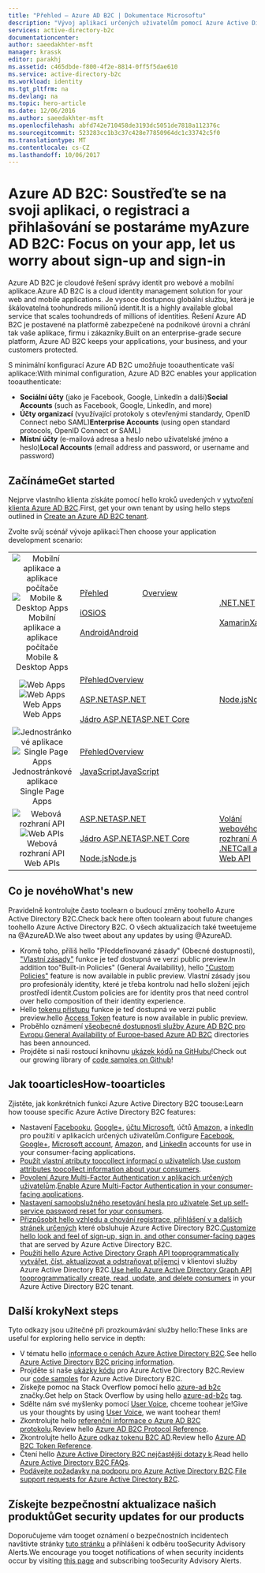 ```yaml
---
title: "Přehled – Azure AD B2C | Dokumentace Microsoftu"
description: "Vývoj aplikací určených uživatelům pomocí Azure Active Directory B2C"
services: active-directory-b2c
documentationcenter: 
author: saeedakhter-msft
manager: krassk
editor: parakhj
ms.assetid: c465dbde-f800-4f2e-8814-0ff5f5dae610
ms.service: active-directory-b2c
ms.workload: identity
ms.tgt_pltfrm: na
ms.devlang: na
ms.topic: hero-article
ms.date: 12/06/2016
ms.author: saeedakhter-msft
ms.openlocfilehash: abfd742e710458de3193dc5051de7818a112376c
ms.sourcegitcommit: 523283cc1b3c37c428e77850964dc1c33742c5f0
ms.translationtype: MT
ms.contentlocale: cs-CZ
ms.lasthandoff: 10/06/2017
---
```

# <a name="azure-ad-b2c-focus-on-your-app-let-us-worry-about-sign-up-and-sign-in"></a><span data-ttu-id="d3f26-103">Azure AD B2C: Soustřeďte se na svoji aplikaci, o registraci a přihlašování se postaráme my</span><span class="sxs-lookup"><span data-stu-id="d3f26-103">Azure AD B2C: Focus on your app, let us worry about sign-up and sign-in</span></span>

<span data-ttu-id="d3f26-104">Azure AD B2C je cloudové řešení správy identit pro webové a mobilní aplikace.</span><span class="sxs-lookup"><span data-stu-id="d3f26-104">Azure AD B2C is a cloud identity management solution for your web and mobile applications.</span></span> <span data-ttu-id="d3f26-105">Je vysoce dostupnou globální službu, která je škálovatelná toohundreds milionů identit.</span><span class="sxs-lookup"><span data-stu-id="d3f26-105">It is a highly available global service that scales toohundreds of millions of identities.</span></span> <span data-ttu-id="d3f26-106">Řešení Azure AD B2C je postavené na platformě zabezpečené na podnikové úrovni a chrání tak vaše aplikace, firmu i zákazníky.</span><span class="sxs-lookup"><span data-stu-id="d3f26-106">Built on an enterprise-grade secure platform, Azure AD B2C keeps your applications, your business, and your customers protected.</span></span>

<span data-ttu-id="d3f26-107">S minimální konfigurací Azure AD B2C umožňuje tooauthenticate vaší aplikace:</span><span class="sxs-lookup"><span data-stu-id="d3f26-107">With minimal configuration, Azure AD B2C enables your application tooauthenticate:</span></span>

* <span data-ttu-id="d3f26-108">**Sociální účty** (jako je Facebook, Google, LinkedIn a další)</span><span class="sxs-lookup"><span data-stu-id="d3f26-108">**Social Accounts** (such as Facebook, Google, LinkedIn, and more)</span></span>
* <span data-ttu-id="d3f26-109">**Účty organizací** (využívající protokoly s otevřenými standardy, OpenID Connect nebo SAML)</span><span class="sxs-lookup"><span data-stu-id="d3f26-109">**Enterprise Accounts** (using open standard protocols, OpenID Connect or SAML)</span></span>
* <span data-ttu-id="d3f26-110">**Místní účty** (e-mailová adresa a heslo nebo uživatelské jméno a heslo)</span><span class="sxs-lookup"><span data-stu-id="d3f26-110">**Local Accounts** (email address and password, or username and password)</span></span>

## <a name="get-started"></a><span data-ttu-id="d3f26-111">Začínáme</span><span class="sxs-lookup"><span data-stu-id="d3f26-111">Get started</span></span>

<span data-ttu-id="d3f26-112">Nejprve vlastního klienta získáte pomocí hello kroků uvedených v [vytvoření klienta Azure AD B2C](active-directory-b2c-get-started.md).</span><span class="sxs-lookup"><span data-stu-id="d3f26-112">First, get your own tenant by using hello steps outlined in [Create an Azure AD B2C tenant](active-directory-b2c-get-started.md).</span></span>

<span data-ttu-id="d3f26-113">Zvolte svůj scénář vývoje aplikací:</span><span class="sxs-lookup"><span data-stu-id="d3f26-113">Then choose your application development scenario:</span></span>

|  |  |  |  |
| --- | --- | --- | --- |
| <span data-ttu-id="d3f26-114"><center>![Mobilní aplikace a aplikace počítače](../active-directory/develop/media/active-directory-developers-guide/NativeApp_Icon.png)</span><span class="sxs-lookup"><span data-stu-id="d3f26-114"><center>![Mobile & Desktop Apps](../active-directory/develop/media/active-directory-developers-guide/NativeApp_Icon.png)</span></span><br /><span data-ttu-id="d3f26-115">Mobilní aplikace a aplikace počítače</center></span><span class="sxs-lookup"><span data-stu-id="d3f26-115">Mobile & Desktop Apps</center></span></span> | <span data-ttu-id="d3f26-116">[Přehled](active-directory-b2c-reference-oauth-code.md)&nbsp;&nbsp;&nbsp;&nbsp;&nbsp;&nbsp;&nbsp;&nbsp;&nbsp;&nbsp;&nbsp;&nbsp;&nbsp;&nbsp;&nbsp;&nbsp;</span><span class="sxs-lookup"><span data-stu-id="d3f26-116">[Overview](active-directory-b2c-reference-oauth-code.md)&nbsp;&nbsp;&nbsp;&nbsp;&nbsp;&nbsp;&nbsp;&nbsp;&nbsp;&nbsp;&nbsp;&nbsp;&nbsp;&nbsp;&nbsp;&nbsp;</span></span><br /><br />[<span data-ttu-id="d3f26-117">iOS</span><span class="sxs-lookup"><span data-stu-id="d3f26-117">iOS</span></span>](https://github.com/Azure-Samples/active-directory-b2c-ios-swift-native-msal)<br /><br />[<span data-ttu-id="d3f26-118">Android</span><span class="sxs-lookup"><span data-stu-id="d3f26-118">Android</span></span>](https://github.com/Azure-Samples/active-directory-b2c-android-native-msal) | [<span data-ttu-id="d3f26-119">.NET</span><span class="sxs-lookup"><span data-stu-id="d3f26-119">.NET</span></span>](https://github.com/Azure-Samples/active-directory-b2c-dotnet-desktop)<br /><br />[<span data-ttu-id="d3f26-120">Xamarin</span><span class="sxs-lookup"><span data-stu-id="d3f26-120">Xamarin</span></span>](https://github.com/Azure-Samples/active-directory-b2c-xamarin-native) |  |
| <span data-ttu-id="d3f26-121"><center>![Web Apps](../active-directory/develop/media/active-directory-developers-guide/Web_app.png)</span><span class="sxs-lookup"><span data-stu-id="d3f26-121"><center>![Web Apps](../active-directory/develop/media/active-directory-developers-guide/Web_app.png)</span></span><br /><span data-ttu-id="d3f26-122">Web Apps</center></span><span class="sxs-lookup"><span data-stu-id="d3f26-122">Web Apps</center></span></span> | [<span data-ttu-id="d3f26-123">Přehled</span><span class="sxs-lookup"><span data-stu-id="d3f26-123">Overview</span></span>](active-directory-b2c-reference-oidc.md)<br /><br />[<span data-ttu-id="d3f26-124">ASP.NET</span><span class="sxs-lookup"><span data-stu-id="d3f26-124">ASP.NET</span></span>](active-directory-b2c-devquickstarts-web-dotnet-susi.md)<br /><br />[<span data-ttu-id="d3f26-125">Jádro ASP.NET</span><span class="sxs-lookup"><span data-stu-id="d3f26-125">ASP.NET Core</span></span>](https://github.com/Azure-Samples/active-directory-b2c-dotnetcore-webapp) | [<span data-ttu-id="d3f26-126">Node.js</span><span class="sxs-lookup"><span data-stu-id="d3f26-126">Node.js</span></span>](active-directory-b2c-devquickstarts-web-node.md) |  |
| <span data-ttu-id="d3f26-127"><center>![Jednostránkové aplikace](../active-directory/develop/media/active-directory-developers-guide/SPA.png)</span><span class="sxs-lookup"><span data-stu-id="d3f26-127"><center>![Single Page Apps](../active-directory/develop/media/active-directory-developers-guide/SPA.png)</span></span><br /><span data-ttu-id="d3f26-128">Jednostránkové aplikace</center></span><span class="sxs-lookup"><span data-stu-id="d3f26-128">Single Page Apps</center></span></span> | [<span data-ttu-id="d3f26-129">Přehled</span><span class="sxs-lookup"><span data-stu-id="d3f26-129">Overview</span></span>](active-directory-b2c-reference-spa.md)<br /><br />[<span data-ttu-id="d3f26-130">JavaScript</span><span class="sxs-lookup"><span data-stu-id="d3f26-130">JavaScript</span></span>](https://github.com/Azure-Samples/active-directory-b2c-javascript-msal-singlepageapp)<br /><br /> |  |  |
| <span data-ttu-id="d3f26-131"><center>![Webová rozhraní API](../active-directory/develop/media/active-directory-developers-guide/Web_API.png)</span><span class="sxs-lookup"><span data-stu-id="d3f26-131"><center>![Web APIs](../active-directory/develop/media/active-directory-developers-guide/Web_API.png)</span></span><br /><span data-ttu-id="d3f26-132">Webová rozhraní API</center></span><span class="sxs-lookup"><span data-stu-id="d3f26-132">Web APIs</center></span></span> | [<span data-ttu-id="d3f26-133">ASP.NET</span><span class="sxs-lookup"><span data-stu-id="d3f26-133">ASP.NET</span></span>](active-directory-b2c-devquickstarts-api-dotnet.md)<br /><br /> [<span data-ttu-id="d3f26-134">Jádro ASP.NET</span><span class="sxs-lookup"><span data-stu-id="d3f26-134">ASP.NET Core</span></span>](https://github.com/Azure-Samples/active-directory-b2c-dotnetcore-webapi)<br /><br /> [<span data-ttu-id="d3f26-135">Node.js</span><span class="sxs-lookup"><span data-stu-id="d3f26-135">Node.js</span></span>](https://github.com/Azure-Samples/active-directory-b2c-javascript-nodejs-webapi) | [<span data-ttu-id="d3f26-136">Volání webového rozhraní API .NET</span><span class="sxs-lookup"><span data-stu-id="d3f26-136">Call a .NET Web API</span></span>](active-directory-b2c-devquickstarts-web-api-dotnet.md) |

## <a name="whats-new"></a><span data-ttu-id="d3f26-137">Co je nového</span><span class="sxs-lookup"><span data-stu-id="d3f26-137">What's new</span></span>

<span data-ttu-id="d3f26-138">Pravidelně kontrolujte často toolearn o budoucí změny toohello Azure Active Directory B2C.</span><span class="sxs-lookup"><span data-stu-id="d3f26-138">Check back here often toolearn about future changes toohello Azure Active Directory B2C.</span></span> <span data-ttu-id="d3f26-139">O všech aktualizacích také tweetujeme na @AzureAD.</span><span class="sxs-lookup"><span data-stu-id="d3f26-139">We also tweet about any updates by using @AzureAD.</span></span>

* <span data-ttu-id="d3f26-140">Kromě toho, příliš hello "Předdefinované zásady" (Obecné dostupnosti), ["Vlastní zásady"](active-directory-b2c-overview-custom.md) funkce je teď dostupná ve verzi public preview.</span><span class="sxs-lookup"><span data-stu-id="d3f26-140">In addition too"Built-in Policies" (General Availability), hello ["Custom Policies"](active-directory-b2c-overview-custom.md) feature is now available in public preview.</span></span>  <span data-ttu-id="d3f26-141">Vlastní zásady jsou pro profesionály identity, které je třeba kontrolu nad hello složení jejich prostředí identit.</span><span class="sxs-lookup"><span data-stu-id="d3f26-141">Custom policies are for identity pros that need control over hello composition of their identity experience.</span></span>
* <span data-ttu-id="d3f26-142">Hello [tokenu přístupu](https://azure.microsoft.com/en-us/blog/azure-ad-b2c-access-tokens-now-in-public-preview) funkce je teď dostupná ve verzi public preview.</span><span class="sxs-lookup"><span data-stu-id="d3f26-142">hello [Access Token](https://azure.microsoft.com/en-us/blog/azure-ad-b2c-access-tokens-now-in-public-preview) feature is now available in public preview.</span></span>
* <span data-ttu-id="d3f26-143">Proběhlo oznámení [všeobecné dostupnosti služby Azure AD B2C pro Evropu](https://azure.microsoft.com/en-us/blog/azuread-b2c-ga-eu/).</span><span class="sxs-lookup"><span data-stu-id="d3f26-143">[General Availability of Europe-based Azure AD B2C](https://azure.microsoft.com/en-us/blog/azuread-b2c-ga-eu/) directories has been announced.</span></span>
* <span data-ttu-id="d3f26-144">Projděte si naši rostoucí knihovnu [ukázek kódů na GitHubu](https://github.com/Azure-Samples?q=b2c)!</span><span class="sxs-lookup"><span data-stu-id="d3f26-144">Check out our growing library of [code samples on Github](https://github.com/Azure-Samples?q=b2c)!</span></span>

## <a name="how-tooarticles"></a><span data-ttu-id="d3f26-145">Jak tooarticles</span><span class="sxs-lookup"><span data-stu-id="d3f26-145">How-tooarticles</span></span>

<span data-ttu-id="d3f26-146">Zjistěte, jak konkrétních funkcí Azure Active Directory B2C toouse:</span><span class="sxs-lookup"><span data-stu-id="d3f26-146">Learn how toouse specific Azure Active Directory B2C features:</span></span>

* <span data-ttu-id="d3f26-147">Nastavení [Facebooku](active-directory-b2c-setup-fb-app.md), [Google+](active-directory-b2c-setup-goog-app.md), [účtu Microsoft](active-directory-b2c-setup-msa-app.md), účtů [Amazon](active-directory-b2c-setup-amzn-app.md), a [inkedIn](active-directory-b2c-setup-li-app.md) pro použití v aplikacích určených uživatelům.</span><span class="sxs-lookup"><span data-stu-id="d3f26-147">Configure [Facebook](active-directory-b2c-setup-fb-app.md), [Google+](active-directory-b2c-setup-goog-app.md), [Microsoft account](active-directory-b2c-setup-msa-app.md), [Amazon](active-directory-b2c-setup-amzn-app.md), and [LinkedIn](active-directory-b2c-setup-li-app.md) accounts for use in your consumer-facing applications.</span></span>
* <span data-ttu-id="d3f26-148">[Použít vlastní atributy toocollect informací o uživatelích](active-directory-b2c-reference-custom-attr.md).</span><span class="sxs-lookup"><span data-stu-id="d3f26-148">[Use custom attributes toocollect information about your consumers](active-directory-b2c-reference-custom-attr.md).</span></span>
* <span data-ttu-id="d3f26-149">[Povolení Azure Multi-Factor Authentication v aplikacích určených uživatelům](active-directory-b2c-reference-mfa.md).</span><span class="sxs-lookup"><span data-stu-id="d3f26-149">[Enable Azure Multi-Factor Authentication in your consumer-facing applications](active-directory-b2c-reference-mfa.md).</span></span>
* <span data-ttu-id="d3f26-150">[Nastavení samoobslužného resetování hesla pro uživatele](active-directory-b2c-reference-sspr.md).</span><span class="sxs-lookup"><span data-stu-id="d3f26-150">[Set up self-service password reset for your consumers](active-directory-b2c-reference-sspr.md).</span></span>
* <span data-ttu-id="d3f26-151">[Přizpůsobit hello vzhledu a chování registrace, přihlášení v a dalších stránek určených](active-directory-b2c-reference-ui-customization.md) které obsluhuje Azure Active Directory B2C.</span><span class="sxs-lookup"><span data-stu-id="d3f26-151">[Customize hello look and feel of sign-up, sign in, and other consumer-facing pages](active-directory-b2c-reference-ui-customization.md) that are served by Azure Active Directory B2C.</span></span>
* <span data-ttu-id="d3f26-152">[Použití hello Azure Active Directory Graph API tooprogrammatically vytvářet, číst, aktualizovat a odstraňovat příjemci](active-directory-b2c-devquickstarts-graph-dotnet.md) v klientovi služby Azure Active Directory B2C.</span><span class="sxs-lookup"><span data-stu-id="d3f26-152">[Use hello Azure Active Directory Graph API tooprogrammatically create, read, update, and delete consumers](active-directory-b2c-devquickstarts-graph-dotnet.md) in your Azure Active Directory B2C tenant.</span></span>

## <a name="next-steps"></a><span data-ttu-id="d3f26-153">Další kroky</span><span class="sxs-lookup"><span data-stu-id="d3f26-153">Next steps</span></span>

<span data-ttu-id="d3f26-154">Tyto odkazy jsou užitečné při prozkoumávání služby hello:</span><span class="sxs-lookup"><span data-stu-id="d3f26-154">These links are useful for exploring hello service in depth:</span></span>

* <span data-ttu-id="d3f26-155">V tématu hello [informace o cenách Azure Active Directory B2C](https://azure.microsoft.com/pricing/details/active-directory-b2c/).</span><span class="sxs-lookup"><span data-stu-id="d3f26-155">See hello [Azure Active Directory B2C pricing information](https://azure.microsoft.com/pricing/details/active-directory-b2c/).</span></span>
* <span data-ttu-id="d3f26-156">Projděte si naše [ukázky kódu](https://azure.microsoft.com/en-us/resources/samples/?service=active-directory&term=b2c) pro Azure Active Directory B2C.</span><span class="sxs-lookup"><span data-stu-id="d3f26-156">Review our [code samples](https://azure.microsoft.com/en-us/resources/samples/?service=active-directory&term=b2c) for Azure Active Directory B2C.</span></span> 
* <span data-ttu-id="d3f26-157">Získejte pomoc na Stack Overflow pomocí hello [azure-ad b2c](http://stackoverflow.com/questions/tagged/azure-ad-b2c) značky.</span><span class="sxs-lookup"><span data-stu-id="d3f26-157">Get help on Stack Overflow by using hello [azure-ad-b2c](http://stackoverflow.com/questions/tagged/azure-ad-b2c) tag.</span></span>
* <span data-ttu-id="d3f26-158">Sdělte nám své myšlenky pomocí [User Voice](https://feedback.azure.com/forums/169401-azure-active-directory/category/160596-b2c), chceme toohear je!</span><span class="sxs-lookup"><span data-stu-id="d3f26-158">Give us your thoughts by using [User Voice](https://feedback.azure.com/forums/169401-azure-active-directory/category/160596-b2c), we want toohear them!</span></span>
* <span data-ttu-id="d3f26-159">Zkontrolujte hello [referenční informace o Azure AD B2C protokolu](active-directory-b2c-reference-protocols.md).</span><span class="sxs-lookup"><span data-stu-id="d3f26-159">Review hello [Azure AD B2C Protocol Reference](active-directory-b2c-reference-protocols.md).</span></span>
* <span data-ttu-id="d3f26-160">Zkontrolujte hello [Azure odkaz tokenu B2C AD](active-directory-b2c-reference-tokens.md).</span><span class="sxs-lookup"><span data-stu-id="d3f26-160">Review hello [Azure AD B2C Token Reference](active-directory-b2c-reference-tokens.md).</span></span>
* <span data-ttu-id="d3f26-161">Čtení hello [Azure Active Directory B2C nejčastější dotazy k](active-directory-b2c-faqs.md).</span><span class="sxs-lookup"><span data-stu-id="d3f26-161">Read hello [Azure Active Directory B2C FAQs](active-directory-b2c-faqs.md).</span></span>
* <span data-ttu-id="d3f26-162">[Podávejte požadavky na podporu pro Azure Active Directory B2C](active-directory-b2c-support.md).</span><span class="sxs-lookup"><span data-stu-id="d3f26-162">[File support requests for Azure Active Directory B2C](active-directory-b2c-support.md).</span></span>

## <a name="get-security-updates-for-our-products"></a><span data-ttu-id="d3f26-163">Získejte bezpečnostní aktualizace našich produktů</span><span class="sxs-lookup"><span data-stu-id="d3f26-163">Get security updates for our products</span></span>

<span data-ttu-id="d3f26-164">Doporučujeme vám tooget oznámení o bezpečnostních incidentech navštivte stránky [tuto stránku](https://technet.microsoft.com/security/dd252948) a přihlášení k odběru tooSecurity Advisory Alerts.</span><span class="sxs-lookup"><span data-stu-id="d3f26-164">We encourage you tooget notifications of when security incidents occur by visiting [this page](https://technet.microsoft.com/security/dd252948) and subscribing tooSecurity Advisory Alerts.</span></span>

